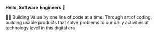 <p><strong> Hello, Software Engineers 👋</strong></p>
<p>👨‍🍳 Building Value by one line of code at a time. Through art of coding, building usable products that solve problems to our daily activities at technology level in this digital era</p>







